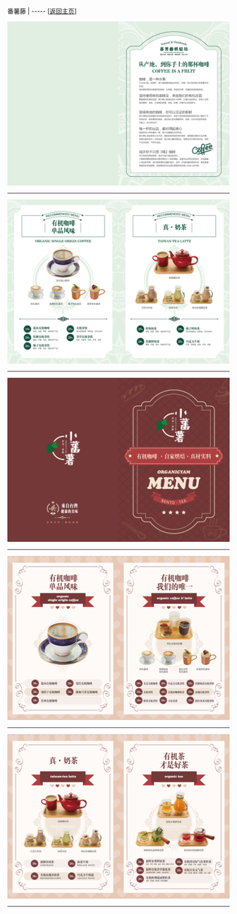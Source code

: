 
番薯藤   | ----- [[返回主页](mainMd.md)]

![](../02_ad/番薯藤/fanShuTeng_01.jpg)

---
![](../02_ad/番薯藤/fanShuTeng_02.jpg)

---
![](../02_ad/番薯藤/fanShuTeng_03.jpg)

---
![](../02_ad/番薯藤/fanShuTeng_04.jpg)

---
![](../02_ad/番薯藤/fanShuTeng_05.jpg)

---
